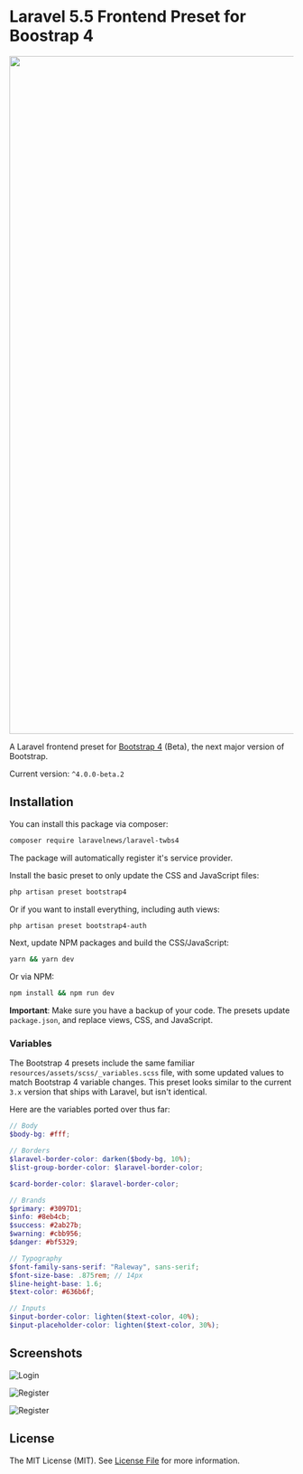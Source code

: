 # Laravel 5.5 Frontend Preset for Boostrap 4

<a href="https://laravel-news.com/bootstrap-4-laravel-preset/">
    <img src="/screenshots/bootstrap-4-preset.png" width="1200" />
</a>

A Laravel frontend preset for [Bootstrap 4](http://getbootstrap.com/) (Beta), the next major version of Bootstrap.

Current version: `^4.0.0-beta.2`

## Installation

You can install this package via composer:

```bash
composer require laravelnews/laravel-twbs4
```
The package will automatically register it's service provider.

Install the basic preset to only update the CSS and JavaScript files:

```bash
php artisan preset bootstrap4
```

Or if you want to install everything, including auth views:

```bash
php artisan preset bootstrap4-auth
```

Next, update NPM packages and build the CSS/JavaScript:

```bash
yarn && yarn dev
```

Or via NPM:

```bash
npm install && npm run dev
```

**Important**: Make sure you have a backup of your code. The presets update `package.json`, and replace views, CSS, and JavaScript.

### Variables

The Bootstrap 4 presets include the same familiar `resources/assets/scss/_variables.scss` file, with some updated values to match Bootstrap 4 variable changes. This preset looks similar to the current `3.x` version that ships with Laravel, but isn't identical.

Here are the variables ported over thus far:

```scss
// Body
$body-bg: #fff;

// Borders
$laravel-border-color: darken($body-bg, 10%);
$list-group-border-color: $laravel-border-color;

$card-border-color: $laravel-border-color;

// Brands
$primary: #3097D1;
$info: #8eb4cb;
$success: #2ab27b;
$warning: #cbb956;
$danger: #bf5329;

// Typography
$font-family-sans-serif: "Raleway", sans-serif;
$font-size-base: .875rem; // 14px
$line-height-base: 1.6;
$text-color: #636b6f;

// Inputs
$input-border-color: lighten($text-color, 40%);
$input-placeholder-color: lighten($text-color, 30%);
```

## Screenshots

![Login](/screenshots/bootstrap-4-login.png)

![Register](/screenshots/bootstrap-4-register.png)

![Register](/screenshots/bootstrap-4-validation.png)

## License

The MIT License (MIT). See [License File](LICENSE.md) for more information.
